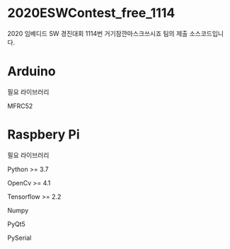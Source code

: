 # 2020ESWContest_free_1114
2020 임베디드 SW 경진대회
1114번 거기잠깐마스크쓰시죠 팀의
제출 소스코드입니다.

# Arduino

필요 라이브러리

MFRC52
  
# Raspbery Pi


필요 라이브러리

Python >= 3.7

OpenCv >= 4.1

Tensorflow >= 2.2

Numpy

PyQt5

PySerial

  
